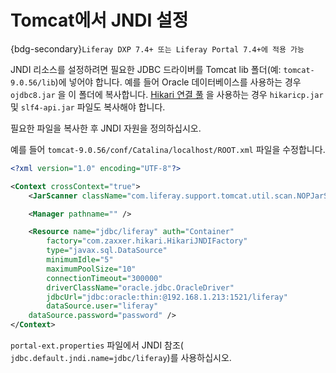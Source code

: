 # Tomcat에서 JNDI 설정

{bdg-secondary}`Liferay DXP 7.4+ 또는 Liferay Portal 7.4+에 적용 가능`

JNDI 리소스를 설정하려면 필요한 JDBC 드라이버를 Tomcat lib 폴더(예: `tomcat-9.0.56/lib`)에 넣어야 합니다. 예를 들어 Oracle 데이터베이스를 사용하는 경우 `ojdbc8.jar` 을 이 폴더에 복사합니다. [Hikari 연결 풀](https://github.com/brettwooldridge/HikariCP) 을 사용하는 경우 `hikaricp.jar` 및 `slf4-api.jar` 파일도 복사해야 합니다.

필요한 파일을 복사한 후 JNDI 자원을 정의하십시오.

예를 들어 `tomcat-9.0.56/conf/Catalina/localhost/ROOT.xml` 파일을 수정합니다.

```xml
<?xml version="1.0" encoding="UTF-8"?>

<Context crossContext="true">
    <JarScanner className="com.liferay.support.tomcat.util.scan.NOPJarScanner" />

    <Manager pathname="" />

    <Resource name="jdbc/liferay" auth="Container"
        factory="com.zaxxer.hikari.HikariJNDIFactory"
        type="javax.sql.DataSource"
        minimumIdle="5" 
        maximumPoolSize="10"
        connectionTimeout="300000"
        driverClassName="oracle.jdbc.OracleDriver"
        jdbcUrl="jdbc:oracle:thin:@192.168.1.213:1521/liferay"
        dataSource.user="liferay"
    dataSource.password="password" />
</Context>
```

`portal-ext.properties` 파일에서 JNDI 참조( `jdbc.default.jndi.name=jdbc/liferay`)를 사용하십시오.
